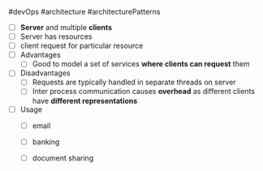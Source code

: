 #devOps #architecture #architecturePatterns 

- [ ] **Server** and multiple **clients**
- [ ] Server has resources
- [ ] client request for particular resource
- [ ] Advantages
	- [ ] Good to model a set of services **where clients can request** them
- [ ] Disadvantages
	- [ ] Requests are typically handled in separate threads on server
	- [ ] Inter process communication causes **overhead** as different clients have **different representations**
- [ ] Usage
	- [ ] email
	- [ ] banking
	- [ ] document sharing

